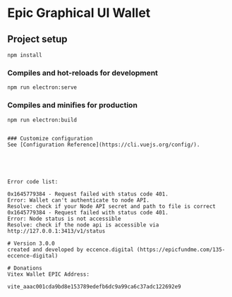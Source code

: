 # Epic Graphical UI Wallet

## Project setup
```
npm install
```

### Compiles and hot-reloads for development
```
npm run electron:serve
```

### Compiles and minifies for production
```
npm run electron:build
```

```

### Customize configuration
See [Configuration Reference](https://cli.vuejs.org/config/).





Error code list:

0x1645779384 - Request failed with status code 401.
Error: Wallet can't authenticate to node API.
Resolve: check if your Node API secret and path to file is correct
0x1645779384 - Request failed with status code 401.
Error: Node status is not accessible
Resolve: check if the node api is accessible via http://127.0.0.1:3413/v1/status

# Version 3.0.0
created and developed by eccence.digital (https://epicfundme.com/135-eccence-digital)

# Donations
Vitex Wallet EPIC Address:

vite_aaac001cda9bd8e153789edefb6dc9a99ca6c37adc122692e9
